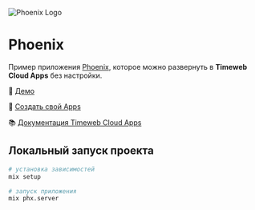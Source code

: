 ![Phoenix Logo](https://st.timeweb.com/cloud-static/apps-logo/phoenix.svg)

# Phoenix

Пример приложения [Phoenix](https://www.phoenixframework.org/), которое можно развернуть в **Timeweb Cloud Apps** без настройки.

:tada: [Демо]()

:rocket: [Создать свой Apps](https://timeweb.cloud/my/apps/create)

:books: [Документация Timeweb Cloud Apps](https://timeweb.cloud/docs/apps)

## <a name="dev"></a>Локальный запуск проекта

```bash
# установка зависимостей
mix setup

# запуск приложения
mix phx.server
```
